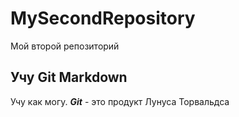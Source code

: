 # MySecondRepository
Мой второй репозиторий
## Учу Git Markdown
Учу как могу. ***Git*** - это продукт Лунуса Торвальдса
